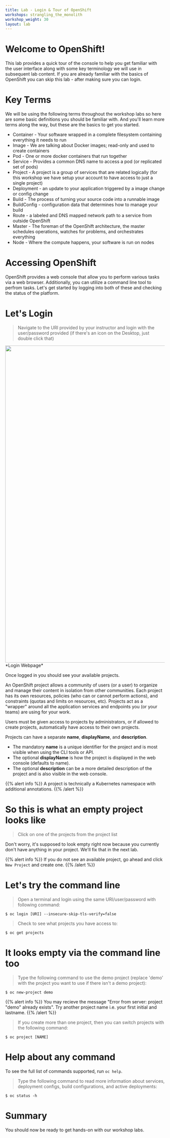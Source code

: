 ```yaml
---
title: Lab - Login & Tour of OpenShift
workshops: strangling_the_monolith
workshop_weight: 30
layout: lab
---
```



# Welcome to OpenShift!
This lab provides a quick tour of the console to help you get familiar with the user interface along with some key terminology we will use in subsequent lab content.  If you are already familiar with the basics of OpenShift you can skip this lab - after making sure you can login.

# Key Terms
We will be using the following terms throughout the workshop labs so here are some basic definitions you should be familiar with.  And you'll learn more terms along the way, but these are the basics to get you started.

* Container - Your software wrapped in a complete filesystem containing everything it needs to run
* Image - We are talking about Docker images; read-only and used to create containers
* Pod - One or more docker containers that run together
* Service - Provides a common DNS name to access a pod (or replicated set of pods)
* Project - A project is a group of services that are related logically (for this workshop we have setup your account to have access to just a single project)
* Deployment - an update to your application triggered by a image change or config change
* Build - The process of turning your source code into a runnable image
* BuildConfig - configuration data that determines how to manage your build
* Route - a labeled and DNS mapped network path to a service from outside OpenShift
* Master - The foreman of the OpenShift architecture, the master schedules operations, watches for problems, and orchestrates everything
* Node - Where the compute happens, your software is run on nodes

# Accessing OpenShift
OpenShift provides a web console that allow you to perform various tasks via a web browser.  Additionally, you can utilize a command line tool to perfrom tasks.  Let's get started by logging into both of these and checking the status of the platform.

# Let's Login
> Navigate to the URI provided by your instructor and login with the user/password provided (if there's an icon on the Desktop, just double click that)

<img src="../img/ose-login.png" width="1000" />
*Login Webpage*

Once logged in you should see your available projects.

An OpenShift project allows a community of users (or a user) to organize and manage their content in isolation from other communities. Each project has its own resources, policies (who can or cannot perform actions), and constraints (quotas and limits on resources, etc). Projects act as a "wrapper" around all the application services and endpoints you (or your teams) are using for your work.

Users must be given access to projects by administrators, or if allowed to create projects, automatically have access to their own projects.

Projects can have a separate **name**, **displayName**, and **description**.

- The mandatory **name** is a unique identifier for the project and is most visible when using the CLI tools or API.
- The optional **displayName** is how the project is displayed in the web console (defaults to name).
- The optional **description** can be a more detailed description of the project and is also visible in the web console.

{{% alert info %}}
A project is technically a Kubernetes namespace with additional annotations.
{{% /alert %}}

# So this is what an empty project looks like
> Click on one of the projects from the project list

Don't worry, it's supposed to look empty right now because you currently don't have anything in your project.  We'll fix that in the next lab.

{{% alert info %}}
If you do not see an available project, go ahead and click `New Project` and create one.
{{% /alert %}}

# Let's try the command line
> <i class="fa fa-terminal"></i> Open a terminal and login using the same URI/user/password with following command:

```
$ oc login [URI] --insecure-skip-tls-verify=false
```

> <i class="fa fa-terminal"></i> Check to see what projects you have access to:

```
$ oc get projects
```

# It looks empty via the command line too
> <i class="fa fa-terminal"></i> Type the following command to use the demo project (replace 'demo' with the project you want to use if there isn't a demo project):

```
$ oc new-project demo
```
{{% alert info %}}
You may recieve the message "Error from server: project "demo" already exists". Try another project name i.e. your first initial and lastname.
{{% /alert %}}

> <i class="fa fa-terminal"></i> If you create more than one project, then you can switch projects with the following command:

```
$ oc project [NAME]
```

# Help about any command

To see the full list of commands supported, run `oc help`.

> <i class="fa fa-terminal"></i> Type the following command to read more information about services, deployment configs, build configurations, and active deployments:

```
$ oc status -h
```

# Summary
You should now be ready to get hands-on with our workshop labs.
